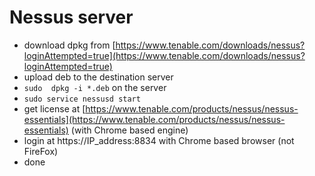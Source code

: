# Nessus server

- download dpkg from [https://www.tenable.com/downloads/nessus?loginAttempted=true](https://www.tenable.com/downloads/nessus?loginAttempted=true)
- upload deb to the destination server
- `sudo  dpkg -i *.deb` on the server
- `sudo service nessusd start`
- get license at [https://www.tenable.com/products/nessus/nessus-essentials](https://www.tenable.com/products/nessus/nessus-essentials) (with Chrome based engine)
- login at https://IP_address:8834 with Chrome based browser (not FireFox)
- done